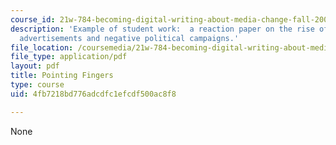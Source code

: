 ```yaml
---
course_id: 21w-784-becoming-digital-writing-about-media-change-fall-2009
description: 'Example of student work:  a reaction paper on the rise of television
  advertisements and negative political campaigns.'
file_location: /coursemedia/21w-784-becoming-digital-writing-about-media-change-fall-2009/4fb7218bd776adcdfc1efcdf500ac8f8_MIT21W_784F09_Pointing_Fin.pdf
file_type: application/pdf
layout: pdf
title: Pointing Fingers
type: course
uid: 4fb7218bd776adcdfc1efcdf500ac8f8

---
```

None